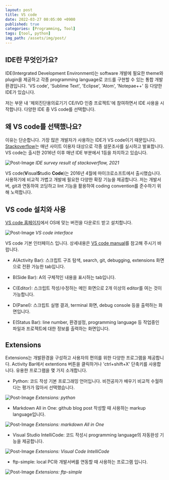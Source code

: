 ```yaml
---
layout: post
title: VS code
date: 2022-03-27 00:05:00 +0900
published: true
categories: [Programming, Tool]
tags: [tool, python]
img_path: /assets/img/post/
---
```


## IDE란 무엇인가요?

 IDE(Intergrated Development Environment)는 software 개발에 필요한 theme와 plugin을 제공하고 각종 programming language로 코드를 구현할 수 있는 통합 개발 환경입니다. 'VS code', 'Sublime Text', 'Eclipse', 'Atom', 'Notepae++' 등 다양한 IDE가 있습니다.

 저는 부문 내 '체외진단용의료기기 CE/IVD 인증 프로젝트'에 참여하면서 IDE 사용을 시작합니다. 다양한 IDE 중 VS code를 선택합니다.


## 왜 VS code를 선택했나요?

 이유는 단순합니다. 가장 많은 개발자가 사용하는 IDE가 VS code이기 때문입니다. [Stackoverflow](https://insights.stackoverflow.com/survey/2021#most-popular-technologies-new-collab-tools, "Stackoverflow")는 매년 사이트 이용자 대상으로 각종 설문조사를 실시하고 발표합니다. VS code는 출시한 2016년 이후 매년 IDE 부분에서 1등을 차지하고 있습니다.


 ![Post-Image](VScode_IDE-survey.png)
 _IDE survey result of stackoverflow, 2021_

 VS code(**V**isual**S**tudio **Code**)는 2016년 4월에 마이크로소프트에서 출시했습니다.  사용하기에 비교적 가볍고 개발에 필요한 다양한 확장 기능을 제공합니다. 저는 개발서버, git과 연동하여 코딩하고 lint 기능을 활용하여 coding convention를 준수하기 위해 노력합니다.


## VS code 설치와 사용

 [VS code 홈페이지](https://code.visualstudio.com/, "VS code 홈페이지")에서 OS에 맞는 버전을 다운로드 받고 설치합니다.

 ![Post-Image](VScode_UI.png)
 _VS code interface_

 VS code 기본 인터페이스 입니다. 상세내용은 [VS code manual](https://code.visualstudio.com/docs, "VS code manual")를 참고해 주시기 바랍니다.

 + A(Activity Bar): 스크립트 구조 탐색, search, git, debugging, extensions 화면으로 전환 가능한 tab입니다.
 
 + B(Side Bar): A의 구체적인 내용을 표시하는 tab입니다.

 + C(Editor): 스크립트 작성/수정하는 메인 화면으로 2개 이상의 editor를 여는 것이 가능합니다.

 + D(Panel): 스크립트 실행 결과, terminal 화면, debug console 등을 출력하는 화면입니다.

 + E(Status Bar): line number, 환경설정, programming language 등 작업중인 파일과 프로젝트에 대한 정보를 출력하는 화면입니다.


 ## Extensions

 Extensions는 개발환경을 구성하고 사용자의 편의를 위한 다양한 프로그램을 제공합니다. Activity Bar에서 extentions 버튼을 클릭하거나 'ctrl+shift+X' 단축키를 사용합니다. 유용한 프로그램을 몇 가지 소개합니다.

 + Python: 코드 작성 기본 프로그래밍 언어입니다. 비전공자가 배우기 비교적 수월하다는 평가가 많아서 선택했습니다.

 ![Post-Image](VScode_extension_python.png)
 _Extensions: python_

 + Markdown All in One: github blog post 작성할 때 사용하는 markup language입니다.

 ![Post-Image](VScode_extension_md.png)
 _Extensions: markdown All in One_

 + Visual Studio IntelliCode: 코드 작성시 programming language의 자동완성 기능을 제공합니다.

 ![Post-Image](VScode_extension_intellicode.png)
 _Extensions: Visual Code IntelliCode_

 + ftp-simple: local PC와 개발서버를 연동할 때 사용하는 프로그램 입니다.

 ![Post-Image](VScode_extension_ftpsimple.png)
 _Extensions: ftp-simple_